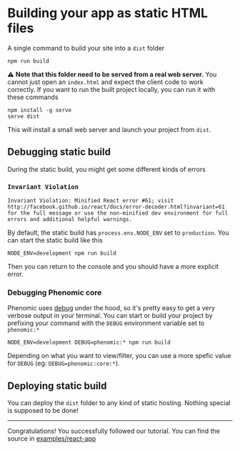 # Building your app as static HTML files

A single command to build your site into a ``dist`` folder

```console
npm run build
```

⚠️ **Note that this folder need to be served from a real web server.**
You cannot just open an ``index.html`` and expect the client code to work
correctly.
If you want to run the built project locally, you can run it with these commands

```console
npm install -g serve
serve dist
```

This will install a small web server and launch your project from  ``dist``.

## Debugging static build

During the static build, you might get some different kinds of errors

### ``Invariant Violation``

```
Invariant Violation: Minified React error #61; visit http://facebook.github.io/react/docs/error-decoder.html?invariant=61 for the full message or use the non-minified dev environment for full errors and additional helpful warnings.
```

By default, the static build has ``process.env.NODE_ENV`` set to ``production``.
You can start the static build like this

```console
NODE_ENV=development npm run build
```

Then you can return to the console and you should have a more explicit error.

### Debugging Phenomic core

Phenomic uses [debug](debug) under the hood, so it's pretty easy to get a very
verbose output in your terminal. You can start or build your project by
prefixing your command with the ``DEBUG`` environment variable set to ``phenomic:*``

```console
NODE_ENV=development DEBUG=phenomic:* npm run build
```

Depending on what you want to view/filter, you can use a more spefic value for ``DEBUG`` (eg: ``DEBUG=phenomic:core:*``).

## Deploying static build

You can deploy the ``dist`` folder to any kind of static hosting.
Nothing special is supposed to be done!

---

Congratulations! You successfully followed our tutorial.
You can find the source in [examples/react-app](https://github.com/phenomic/phenomic/tree/master/examples/react-app)
